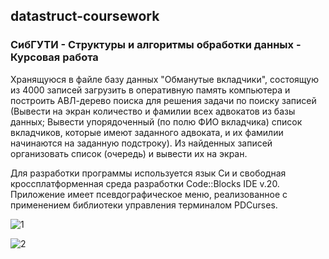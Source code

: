 ## datastruct-coursework
### СибГУТИ - Структуры и алгоритмы обработки данных - Курсовая работа

Хранящуюся в файле базу данных "Обманутые вкладчики", состоящую из 4000 записей загрузить в оперативную память компьютера и построить АВЛ-дерево поиска для решения задачи по поиску записей (Вывести на экран количество и фамилии всех адвокатов из базы данных; Вывести упорядоченный (по полю ФИО вкладчика) список вкладчиков, которые имеют заданного адвоката, и их фамилии начинаются на заданную подстроку). Из найденных записей организовать список (очередь) и вывести их на экран.

Для разработки программы используется язык Си и свободная кроссплатформенная среда разработки Code::Blocks IDE v.20. Приложение имеет псевдографическое меню, реализованное с применением библиотеки управления терминалом PDCurses.

![1](https://user-images.githubusercontent.com/86118729/154988996-53aeedf3-6e11-4c26-8d03-bd1aaf4ffa17.png)

![2](https://user-images.githubusercontent.com/86118729/154989034-0ad18925-80be-4ad9-9867-5dde60593d74.png)
